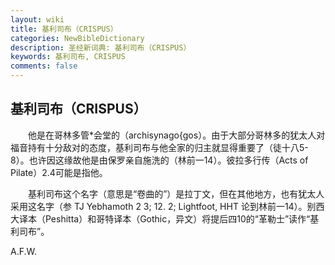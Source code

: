 ```yaml
---
layout: wiki
title: 基利司布（CRISPUS）
categories: NewBibleDictionary
description: 圣经新词典: 基利司布（CRISPUS）
keywords: 基利司布, CRISPUS
comments: false
---
```


## 基利司布（CRISPUS）

　　他是在哥林多管*会堂的（archisynago{gos）。由于大部分哥林多的犹太人对福音持有十分敌对的态度，基利司布与他全家的归主就显得重要了（徒十八5-8）。也许因这缘故他是由保罗亲自施洗的（林前一14）。彼拉多行传（Acts of Pilate）2.4可能是指他。

　　基利司布这个名字（意思是“卷曲的”）是拉丁文，但在其他地方，也有犹太人采用这名字（参 TJ Yebhamoth 2 3; 12. 2; Lightfoot, HHT 论到林前一14）。别西大译本（Peshitta）和哥特译本（Gothic，异文）将提后四10的“革勒士”读作“基利司布”。

A.F.W.






